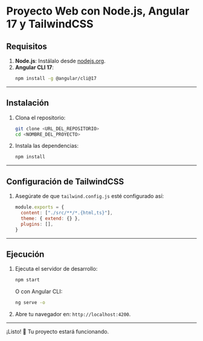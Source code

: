 
# **Proyecto Web con Node.js, Angular 17 y TailwindCSS**

## **Requisitos**
1. **Node.js**: Instálalo desde [nodejs.org](https://nodejs.org).  
2. **Angular CLI 17**:  
   ```bash
   npm install -g @angular/cli@17
   ```

---

## **Instalación**
1. Clona el repositorio:  
   ```bash
   git clone <URL_DEL_REPOSITORIO>
   cd <NOMBRE_DEL_PROYECTO>
   ```
2. Instala las dependencias:  
   ```bash
   npm install
   ```

---

## **Configuración de TailwindCSS**
1. Asegúrate de que `tailwind.config.js` esté configurado así:
   ```javascript
   module.exports = {
     content: ["./src/**/*.{html,ts}"],
     theme: { extend: {} },
     plugins: [],
   }
   ```

---

## **Ejecución**
1. Ejecuta el servidor de desarrollo:  
   ```bash
   npm start
   ```
   O con Angular CLI:  
   ```bash
   ng serve -o
   ```
2. Abre tu navegador en: `http://localhost:4200`.

---

¡Listo! 🎉 Tu proyecto estará funcionando.
